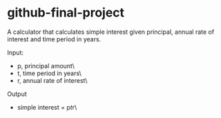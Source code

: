 # github-final-project

A calculator that calculates simple interest given principal, annual rate of interest and time period in years.

Input:
   - p, principal amount\
   - t, time period in years\
   - r, annual rate of interest\
   
Output
   - simple interest = p*t*r\
